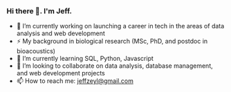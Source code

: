 ### Hi there 👋. I'm Jeff.

- 🔭 I’m currently working on launching a career in tech in the areas of data analysis and web development
- ⚡ My background in biological research (MSc, PhD, and postdoc in bioacoustics)
- 🌱 I’m currently learning SQL, Python, Javascript
- 👯 I’m looking to collaborate on data analysis, database management, and web development projects
- 📫 How to reach me: jeffzeyl@gmail.com

<!--
**jzeyl/jzeyl** is a ✨ _special_ ✨ repository because its `README.md` (this file) appears on your GitHub profile.

Here are some ideas to get you started:

- 🔭 I’m currently working on ...
- 🌱 I’m currently learning ...
- 👯 I’m looking to collaborate on ...
- 🤔 I’m looking for help with ...
- 💬 Ask me about ...
- 📫 How to reach me: ...
- 😄 Pronouns: ...
- ⚡ Fun fact: ...
-->
